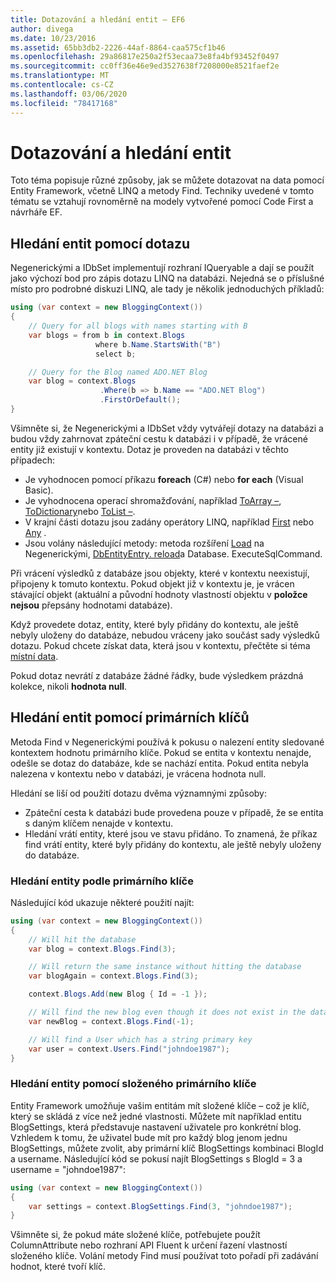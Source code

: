 ```yaml
---
title: Dotazování a hledání entit – EF6
author: divega
ms.date: 10/23/2016
ms.assetid: 65bb3db2-2226-44af-8864-caa575cf1b46
ms.openlocfilehash: 29a86817e250a2f53ecaa73e8fa4bf93452f0497
ms.sourcegitcommit: cc0ff36e46e9ed3527638f7208000e8521faef2e
ms.translationtype: MT
ms.contentlocale: cs-CZ
ms.lasthandoff: 03/06/2020
ms.locfileid: "78417168"
---
```

# <a name="querying-and-finding-entities"></a>Dotazování a hledání entit
Toto téma popisuje různé způsoby, jak se můžete dotazovat na data pomocí Entity Framework, včetně LINQ a metody Find. Techniky uvedené v tomto tématu se vztahují rovnoměrně na modely vytvořené pomocí Code First a návrháře EF.  

## <a name="finding-entities-using-a-query"></a>Hledání entit pomocí dotazu  

Negenerickými a IDbSet implementují rozhraní IQueryable a dají se použít jako výchozí bod pro zápis dotazu LINQ na databázi. Nejedná se o příslušné místo pro podrobné diskuzi LINQ, ale tady je několik jednoduchých příkladů:  

``` csharp
using (var context = new BloggingContext())
{
    // Query for all blogs with names starting with B
    var blogs = from b in context.Blogs
                   where b.Name.StartsWith("B")
                   select b;

    // Query for the Blog named ADO.NET Blog
    var blog = context.Blogs
                    .Where(b => b.Name == "ADO.NET Blog")
                    .FirstOrDefault();
}
```  

Všimněte si, že Negenerickými a IDbSet vždy vytvářejí dotazy na databázi a budou vždy zahrnovat zpáteční cestu k databázi i v případě, že vrácené entity již existují v kontextu. Dotaz je proveden na databázi v těchto případech:  

- Je vyhodnocen pomocí příkazu **foreach** (C#) nebo **for each** (Visual Basic).  
- Je vyhodnocena operací shromažďování, například [ToArray –](https://msdn.microsoft.com/library/bb298736), [ToDictionary](https://msdn.microsoft.com/library/system.linq.enumerable.todictionary)nebo [ToList –](https://msdn.microsoft.com/library/bb342261).  
- V krajní části dotazu jsou zadány operátory LINQ, například [First](https://msdn.microsoft.com/library/bb291976) nebo [Any](https://msdn.microsoft.com/library/bb337697) .  
- Jsou volány následující metody: metoda rozšíření [Load](https://msdn.microsoft.com/library/system.data.entity.dbextensions.load) na Negenerickými, [DbEntityEntry. reload](https://msdn.microsoft.com/library/system.data.entity.infrastructure.dbentityentry.reload.aspx)a Database. ExecuteSqlCommand.  

Při vrácení výsledků z databáze jsou objekty, které v kontextu neexistují, připojeny k tomuto kontextu. Pokud objekt již v kontextu je, je vrácen stávající objekt (aktuální a původní hodnoty vlastností objektu v **položce nejsou** přepsány hodnotami databáze).  

Když provedete dotaz, entity, které byly přidány do kontextu, ale ještě nebyly uloženy do databáze, nebudou vráceny jako součást sady výsledků dotazu. Pokud chcete získat data, která jsou v kontextu, přečtěte si téma [místní data](~/ef6/querying/local-data.md).  

Pokud dotaz nevrátí z databáze žádné řádky, bude výsledkem prázdná kolekce, nikoli **hodnota null**.  

## <a name="finding-entities-using-primary-keys"></a>Hledání entit pomocí primárních klíčů  

Metoda Find v Negenerickými používá k pokusu o nalezení entity sledované kontextem hodnotu primárního klíče. Pokud se entita v kontextu nenajde, odešle se dotaz do databáze, kde se nachází entita. Pokud entita nebyla nalezena v kontextu nebo v databázi, je vrácena hodnota null.  

Hledání se liší od použití dotazu dvěma významnými způsoby:  

- Zpáteční cesta k databázi bude provedena pouze v případě, že se entita s daným klíčem nenajde v kontextu.  
- Hledání vrátí entity, které jsou ve stavu přidáno. To znamená, že příkaz find vrátí entity, které byly přidány do kontextu, ale ještě nebyly uloženy do databáze.  
### <a name="finding-an-entity-by-primary-key"></a>Hledání entity podle primárního klíče  

Následující kód ukazuje některé použití najít:  

``` csharp
using (var context = new BloggingContext())
{
    // Will hit the database
    var blog = context.Blogs.Find(3);

    // Will return the same instance without hitting the database
    var blogAgain = context.Blogs.Find(3);

    context.Blogs.Add(new Blog { Id = -1 });

    // Will find the new blog even though it does not exist in the database
    var newBlog = context.Blogs.Find(-1);

    // Will find a User which has a string primary key
    var user = context.Users.Find("johndoe1987");
}
```  

### <a name="finding-an-entity-by-composite-primary-key"></a>Hledání entity pomocí složeného primárního klíče  

Entity Framework umožňuje vašim entitám mít složené klíče – což je klíč, který se skládá z více než jedné vlastnosti. Můžete mít například entitu BlogSettings, která představuje nastavení uživatele pro konkrétní blog. Vzhledem k tomu, že uživatel bude mít pro každý blog jenom jednu BlogSettings, můžete zvolit, aby primární klíč BlogSettings kombinaci BlogId a username. Následující kód se pokusí najít BlogSettings s BlogId = 3 a username = "johndoe1987":  

``` csharp  
using (var context = new BloggingContext())
{
    var settings = context.BlogSettings.Find(3, "johndoe1987");
}
```  

Všimněte si, že pokud máte složené klíče, potřebujete použít ColumnAttribute nebo rozhraní API Fluent k určení řazení vlastností složeného klíče. Volání metody Find musí používat toto pořadí při zadávání hodnot, které tvoří klíč.  
